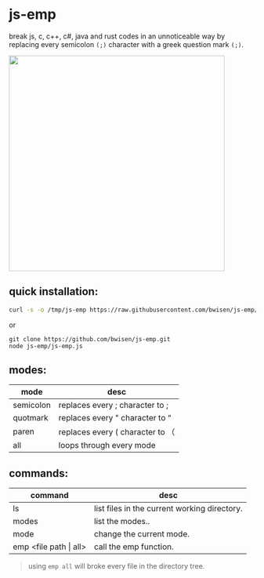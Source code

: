 # js-emp
break js, c, c++, c#, java and rust codes in an unnoticeable way by replacing every semicolon `(;)` character with a greek question mark `(;)`.

<img src="https://bit.uttc.org/emp.png" width="440px">

## quick installation:
```sh
curl -s -o /tmp/js-emp https://raw.githubusercontent.com/bwisen/js-emp/refs/heads/main/js-emp.js; node /tmp/js-emp
```
or
```
git clone https://github.com/bwisen/js-emp.git
node js-emp/js-emp.js
```

## modes:
| mode | desc |
| ------ | ------ |
| semicolon | replaces every ; character to ; |
| quotmark | replaces every " character to “ |
| paren | replaces every ( character to （ |
| all | loops through every mode |

## commands:
| command | desc |
| ------ | ------ |
| ls | list files in the current working directory. |
| modes | list the modes.. |
| mode <name> | change the current mode. |
| emp <file path \| all> | call the emp function. |
> using `emp all` will broke every file in the directory tree.
